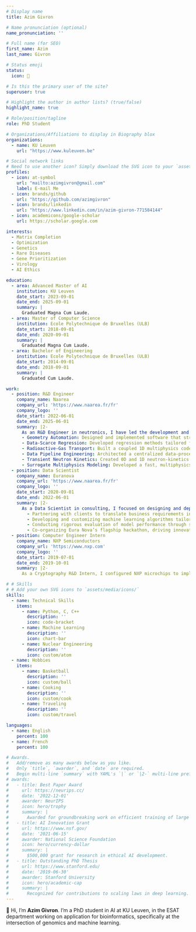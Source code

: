 ```yaml
---
# Display name
title: Azim Givron

# Name pronunciation (optional)
name_pronunciation: ''

# Full name (for SEO)
first_name: Azim
last_name: Givron

# Status emoji
status:
  icon: 🚀

# Is this the primary user of the site?
superuser: true

# Highlight the author in author lists? (true/false)
highlight_name: true

# Role/position/tagline
role: PhD Student

# Organizations/Affiliations to display in Biography blox
organizations:
  - name: KU Leuven
    url: "https://www.kuleuven.be"

# Social network links
# Need to use another icon? Simply download the SVG icon to your `assets/media/icons/` folder.
profiles:
  - icon: at-symbol
    url: "mailto:azimgivron@gmail.com"
    label: E-mail Me
  - icon: brands/github
    url: "https://github.com/azimgivron"
  - icon: brands/linkedin
    url: "https://www.linkedin.com/in/azim-givron-771584144"
  - icon: academicons/google-scholar
    url: https://scholar.google.com

interests:
  - Matrix Completion
  - Optimization
  - Genetics
  - Rare Diseases
  - Gene Prioritization
  - Virology
  - AI Ethics

education:
  - area: Advanced Master of AI
    institution: KU Leuven
    date_start: 2023-09-01
    date_end: 2025-09-01
    summary: |
      Graduated Magna Cum Laude.
  - area: Master of Computer Science
    institution: Ecole Polytechnique de Bruxelles (ULB)
    date_start: 2018-09-01
    date_end: 2020-09-01
    summary: |
      Graduated Magna Cum Laude.
  - area: Bachelor of Engineering
    institution: Ecole Polytechnique de Bruxelles (ULB)
    date_start: 2014-09-01
    date_end: 2018-09-01
    summary: |
      Graduated Cum Laude.

work:
  - position: R&D Engineer
    company_name: Naarea
    company_url: 'https://www.naarea.fr/fr'
    company_logo: ''
    date_start: 2022-06-01
    date_end: 2025-06-01
    summary: |2-
      As an R&D Engineer in neutronics, I have led the development and integration of advanced computational tools and surrogate models to accelerate reactor design and analysis. My key contributions include:
      - Geometry Automation: Designed and implemented software that streamlines the creation of complex reactor geometries (Computer Aided Design and Constructive Solid Geometry), reducing setup time and error rates.
      - Data-Scarce Regression: Developed regression methods tailored for very small datasets (3 to 6 points), incorporating prior curve knowledge and rigorous uncertainty quantification.
      - Radioactive-Gas Transport: Built a coupled 1D multiphysics code to model the transport of radioactive gases.
      - Data Pipeline Engineering: Architected a centralized data-processing pipeline to facilitate seamless sharing, storage and retrieval of experimental and simulation results.
      - Transient Neutron Kinetics: Created 0D and 1D neutron-kinetics solvers—based on point-kinetics and transient fission-matrix techniques—for rapid reactivity-insertion studies in molten-salt reactors.
      - Surrogate Multiphysics Modeling: Developed a fast, multiphysics surrogate (neutronics, thermomechanics, thermohydraulics) framework to enable rapid prototyping and optimization of novel reactor concepts.
  - position: Data Scientist
    company_name: Euranova
    company_url: 'https://www.naarea.fr/fr'
    company_logo: ''
    date_start: 2020-09-01
    date_end: 2022-06-01
    summary: |2-
      As a Data Scientist in consulting, I focused on designing and deploying machine learning solutions, primarily for marketing applications. Key contributions included:
        - Partnering with clients to translate business requirements into actionable roadmaps with clear KPIs to track progress and impact.  
        - Developing and customizing machine learning algorithms tailored to client-specific needs.  
        - Conducting rigorous evaluation of model performance through systematic testing and fine-tuning to ensure robust and reliable outcomes.  
        - Co-organizing Eura Nova’s flagship hackathon, driving innovation, collaboration, and knowledge exchange among colleagues and industry professionals.  
  - position: Computer Engineer Intern
    company_name: NXP Semiconductors
    company_url: 'https://www.nxp.com'
    company_logo: ''
    date_start: 2019-07-01
    date_end: 2019-10-01
    summary: |2-
      As a Cryptography R&D Intern, I configured NXP microchips to implement controlled cyber-attacks and analyze the resulting sensor behavior. The collected data was then leveraged to train machine learning algorithms capable of recognizing and classifying such attacks.  

# # Skills
# # Add your own SVG icons to `assets/media/icons/`
skills:
  - name: Technical Skills
    items:
      - name: Python, C, C++
        description: ''
        icon: code-bracket
      - name: Machine Learning
        description: ''
        icon: chart-bar
      - name: Nuclear Engineering
        description: ''
        icon: custom/atom
  - name: Hobbies
    items:
      - name: Basketball
        description: ''
        icon: custom/ball
      - name: Cooking
        description: ''
        icon: custom/cook
      - name: Traveling
        description: ''
        icon: custom/travel

languages:
  - name: English
    percent: 100
  - name: French
    percent: 100

# Awards.
#   Add/remove as many awards below as you like.
#   Only `title`, `awarder`, and `date` are required.
#   Begin multi-line `summary` with YAML's `|` or `|2-` multi-line prefix and indent 2 spaces below.
# awards:
#   - title: Best Paper Award
#     url: https://neurips.cc/
#     date: '2022-12-01'
#     awarder: NeurIPS
#     icon: hero/trophy
#     summary: |
#       Awarded for groundbreaking work on efficient training of large models.
#   - title: AI Innovation Grant
#     url: https://www.nsf.gov/
#     date: '2021-06-15'
#     awarder: National Science Foundation
#     icon: hero/currency-dollar
#     summary: |
#       $500,000 grant for research in ethical AI development.
#   - title: Outstanding PhD Thesis
#     url: https://www.stanford.edu/
#     date: '2019-06-30'
#     awarder: Stanford University
#     icon: hero/academic-cap
#     summary: |
#       Recognized for contributions to scaling laws in deep learning.
---
```


👋 Hi, I’m **Azim Givron**. I’m a PhD student in AI at KU Leuven, in the ESAT department working on application for bioinformatics, specifically at the intersection of genomics and machine learning.  
